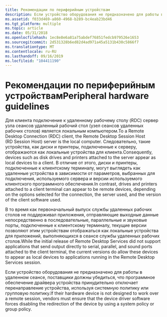 ```yaml
---
title: Рекомендации по периферийным устройствам
description: Если устройство оборудования не предназначено для работы в удаленном сеансе, поставщики должны убедиться, что программное обеспечение драйвера устройства принудительно отключает перенаправление устройства, используя системную политику или групповую политику.
ms.assetid: f033d469-a860-4968-b289-bc4eab23bd46
ms.tgt_platform: multiple
ms.topic: article
ms.date: 05/31/2018
ms.openlocfilehash: 1ec8e8e6a81a75abdef76851fedcb979526e1653
ms.sourcegitcommit: 2d531328b6ed82d4ad971a45a5131b430c5866f7
ms.translationtype: MT
ms.contentlocale: ru-RU
ms.lasthandoff: 09/16/2019
ms.locfileid: "104411190"
---
```

# <a name="peripheral-hardware-guidelines"></a><span data-ttu-id="2a576-103">Рекомендации по периферийным устройствам</span><span class="sxs-lookup"><span data-stu-id="2a576-103">Peripheral hardware guidelines</span></span>

<span data-ttu-id="2a576-104">Для клиента подключение к удаленному рабочему столу (RDC) сервер узла сеансов удаленный рабочий стол (узел сеансов удаленных рабочих столов) является локальным компьютером.</span><span class="sxs-lookup"><span data-stu-id="2a576-104">To a Remote Desktop Connection (RDC) client, the Remote Desktop Session Host (RD Session Host) server is the local computer.</span></span> <span data-ttu-id="2a576-105">Следовательно, такие устройства, как диски и принтеры, подключенные к серверу, отображаются как локальные устройства для клиента.</span><span class="sxs-lookup"><span data-stu-id="2a576-105">Consequently, devices such as disk drives and printers attached to the server appear as local devices to a client.</span></span> <span data-ttu-id="2a576-106">В отличие от этого, диски и принтеры, подключенные к клиентскому терминалу, могут выглядеть как удаленные устройства в зависимости от параметров, выбранных для подключения, используемого сервера и версии используемого клиентского программного обеспечения.</span><span class="sxs-lookup"><span data-stu-id="2a576-106">In contrast, drives and printers attached to a client terminal can appear to be remote devices, depending on the options selected for the connection, the server used, and the version of the client software used.</span></span>

<span data-ttu-id="2a576-107">В то время как первоначальный выпуск службы удаленных рабочих столов не поддерживал приложения, отправляющие выходные данные непосредственно в последовательные, параллельные и звуковые порты, подключенные к клиентскому терминалу, текущие версии позволяют этим устройствам отображаться как локальные устройства для приложений, выполняющихся в сеансе службы удаленных рабочих столов.</span><span class="sxs-lookup"><span data-stu-id="2a576-107">While the initial release of Remote Desktop Services did not support applications that send output directly to serial, parallel, and sound ports attached to the client terminal, the current versions do allow these devices to appear as local devices to applications running in the Remote Desktop Services session.</span></span>

<span data-ttu-id="2a576-108">Если устройство оборудования не предназначено для работы в удаленном сеансе, поставщики должны убедиться, что программное обеспечение драйвера устройства принудительно отключает перенаправление устройства, используя системную политику или групповую политику.</span><span class="sxs-lookup"><span data-stu-id="2a576-108">If their hardware device is not designed to work over a remote session, vendors must ensure that the device driver software forces disabling the redirection of the device by using a system policy or group policy.</span></span>

 

 




